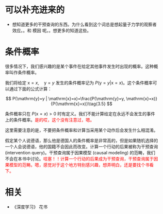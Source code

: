 
# 可以补充进来的

- 想知道更多的干预查询的东西。为什么看到这个词总是想起量子力学的观察者效应。。和 模因 呢。。想更多的知道这些。


# 条件概率


很多情况下，我们感兴趣的是某个事件在给定其他事件发生时出现的概率。这种概率叫作条件概率。


我们将给定 $\mathrm{x}=x, \quad \mathrm{y}=y$ 发生的条件概率记为 $P(\mathrm{y}=y | \mathrm{x}=x)$。这个条件概率可以通过下面的公式计算：

$$
P(\mathrm{y}=y | \mathrm{x}=x)=\frac{P(\mathrm{y}=y, \mathrm{x}=x)}{P(\mathrm{x}=x)}\tag{3.5}
$$

条件概率只在 $P(\mathrm{x}=x)>0$ 时有定义。我们不能计算给定在永远不会发生的事件上的条件概率。<span style="color:red;">是的哎，这个没有注意过，嗯。</span>

这里需要注意的是，不要把条件概率和计算当采用某个动作后会发生什么相混淆。

假定某个人说德语，那么他是德国人的条件概率是非常高的，但是如果随机选择的一个人会说德语，他的国籍不会因此而改变。计算一个行动的后果被称为干预查询 (intervention query)。干预查询属于因果模型 (causal modeling) 的范畴，我们不会在本书中讨论。<span style="color:red;">哇塞！！计算一个行动的后果成为干预查询，干预查询属于因果模型的范畴。嗯，感觉对于这个地方特别感兴趣，想弄明白，还是要找个书看下。</span>



# 相关

- 《深度学习》 花书
